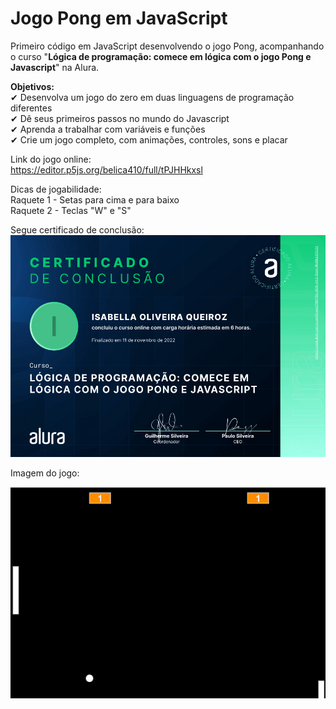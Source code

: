 # Jogo Pong em JavaScript

Primeiro código em JavaScript desenvolvendo o jogo Pong, acompanhando o curso "**Lógica de programação: comece em lógica com o jogo Pong e Javascript**" na Alura.

**Objetivos:** <br>
  ✔ Desenvolva um jogo do zero em duas linguagens de programação diferentes <br>
  ✔ Dê seus primeiros passos no mundo do Javascript <br>
  ✔ Aprenda a trabalhar com variáveis e funções <br>
  ✔ Crie um jogo completo, com animações, controles, sons e placar <br>
  
Link do jogo online: <br>
https://editor.p5js.org/belica410/full/tPJHHkxsl

Dicas de jogabilidade: <br>
Raquete 1 - Setas para cima e para baixo <br>
Raquete 2 - Teclas "W" e "S" <br>

Segue certificado de conclusão:
![alt text](https://github.com/IsabellaOQ/jogo_pong_js/blob/master/certificado.png)

Imagem do jogo:

![alt text](https://github.com/IsabellaOQ/jogo_pong_js/blob/master/pongImage.png)
